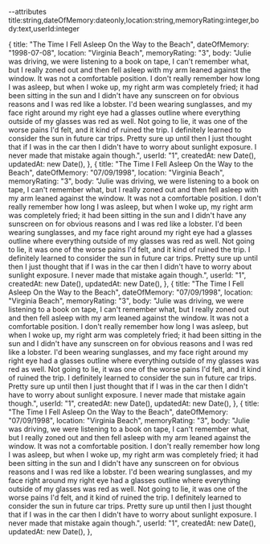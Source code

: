 --attributes title:string,dateOfMemory:dateonly,location:string,memoryRating:integer,body:text,userId:integer

{
    title: "The Time I Fell Asleep On the Way to the Beach",
    dateOfMemory: "1998-07-08",
    location: "Virginia Beach",
    memoryRating: "3",
    body: "Julie was driving, we were listening to a book on tape, I can't remember what, but I really zoned out and then fell asleep with my arm leaned against the window. It was not a comfortable position. 
    I don't really remember how long I was asleep, but when I woke up, my right arm was completely fried; it had been sitting in the sun and I didn't have any sunscreen on for obvious reasons and I was red like a lobster. I'd been wearing sunglasses, and my face right around my right eye had a glasses outline where everything outside of my glasses was red as well.
    Not going to lie, it was one of the worse pains I'd felt, and it kind of ruined the trip. I definitely learned to consider the sun in future car trips. Pretty sure up until then I just thought that if I was in the car then I didn't have to worry about sunlight exposure. I never made that mistake again though.",
    userId: "1",
    createdAt: new Date(),
    updatedAt: new Date(),
},
{
    title: "The Time I Fell Asleep On the Way to the Beach",
    dateOfMemory: "07/09/1998",
    location: "Virginia Beach",
    memoryRating: "3",
    body: "Julie was driving, we were listening to a book on tape, I can't remember what, but I really zoned out and then fell asleep with my arm leaned against the window. It was not a comfortable position. 
    I don't really remember how long I was asleep, but when I woke up, my right arm was completely fried; it had been sitting in the sun and I didn't have any sunscreen on for obvious reasons and I was red like a lobster. I'd been wearing sunglasses, and my face right around my right eye had a glasses outline where everything outside of my glasses was red as well.
    Not going to lie, it was one of the worse pains I'd felt, and it kind of ruined the trip. I definitely learned to consider the sun in future car trips. Pretty sure up until then I just thought that if I was in the car then I didn't have to worry about sunlight exposure. I never made that mistake again though.",
    userId: "1",
    createdAt: new Date(),
    updatedAt: new Date(),
},
{
    title: "The Time I Fell Asleep On the Way to the Beach",
    dateOfMemory: "07/09/1998",
    location: "Virginia Beach",
    memoryRating: "3",
    body: "Julie was driving, we were listening to a book on tape, I can't remember what, but I really zoned out and then fell asleep with my arm leaned against the window. It was not a comfortable position. 
    I don't really remember how long I was asleep, but when I woke up, my right arm was completely fried; it had been sitting in the sun and I didn't have any sunscreen on for obvious reasons and I was red like a lobster. I'd been wearing sunglasses, and my face right around my right eye had a glasses outline where everything outside of my glasses was red as well.
    Not going to lie, it was one of the worse pains I'd felt, and it kind of ruined the trip. I definitely learned to consider the sun in future car trips. Pretty sure up until then I just thought that if I was in the car then I didn't have to worry about sunlight exposure. I never made that mistake again though.",
    userId: "1",
    createdAt: new Date(),
    updatedAt: new Date(),
},
{
    title: "The Time I Fell Asleep On the Way to the Beach",
    dateOfMemory: "07/09/1998",
    location: "Virginia Beach",
    memoryRating: "3",
    body: "Julie was driving, we were listening to a book on tape, I can't remember what, but I really zoned out and then fell asleep with my arm leaned against the window. It was not a comfortable position. 
    I don't really remember how long I was asleep, but when I woke up, my right arm was completely fried; it had been sitting in the sun and I didn't have any sunscreen on for obvious reasons and I was red like a lobster. I'd been wearing sunglasses, and my face right around my right eye had a glasses outline where everything outside of my glasses was red as well.
    Not going to lie, it was one of the worse pains I'd felt, and it kind of ruined the trip. I definitely learned to consider the sun in future car trips. Pretty sure up until then I just thought that if I was in the car then I didn't have to worry about sunlight exposure. I never made that mistake again though.",
    userId: "1",
    createdAt: new Date(),
    updatedAt: new Date(),
}, 